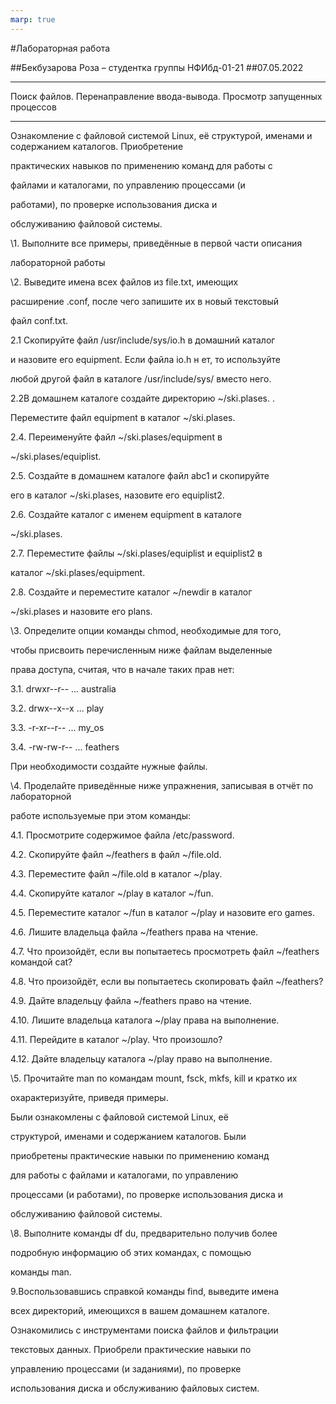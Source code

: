 ```yaml
---
marp: true
---
```


#Лабораторная работа

##Бекбузарова Роза – студентка группы НФИбд-01-21
##07.05.2022



---

Поиск файлов. Перенаправление ввода-вывода. Просмотр запущенных процессов

---



Ознакомление с файловой системой Linux, её структурой, именами и содержанием каталогов. Приобретение

практических навыков по применению команд для работы с

файлами и каталогами, по управлению процессами (и

работами), по проверке использования диска и

обслуживанию файловой системы.





\1. Выполните все примеры, приведённые в первой части описания

лабораторной работы





\2. Выведите имена всех файлов из file.txt, имеющих

расширение .conf, после чего запишите их в новый текстовый

файл conf.txt.





2.1 Скопируйте файл /usr/include/sys/io.h в домашний каталог

и назовите его equipment. Если файла io.h н ет, то используйте

любой другой файл в каталоге /usr/include/sys/ вместо него.

2.2В домашнем каталоге создайте директорию ~/ski.plases. .

Переместите файл equipment в каталог ~/ski.plases.

2.4. Переименуйте файл ~/ski.plases/equipment в

~/ski.plases/equiplist.

2.5. Создайте в домашнем каталоге файл abc1 и скопируйте

его в каталог ~/ski.plases, назовите его equiplist2.

2.6. Создайте каталог с именем equipment в каталоге

~/ski.plases.

2.7. Переместите файлы ~/ski.plases/equiplist и equiplist2 в

каталог ~/ski.plases/equipment.

2.8. Создайте и переместите каталог ~/newdir в каталог

~/ski.plases и назовите его plans.









\3. Определите опции команды chmod, необходимые для того,

чтобы присвоить перечисленным ниже файлам выделенные

права доступа, считая, что в начале таких прав нет:

3.1. drwxr--r-- ... australia

3.2. drwx--x--x ... play

3.3. -r-xr--r-- ... my\_os

3.4. -rw-rw-r-- ... feathers

При необходимости создайте нужные файлы.









\4. Проделайте приведённые ниже упражнения, записывая в отчёт по лабораторной

работе используемые при этом команды:

4.1. Просмотрите содержимое файла /etc/password.

4.2. Скопируйте файл ~/feathers в файл ~/file.old.

4.3. Переместите файл ~/file.old в каталог ~/play.

4.4. Скопируйте каталог ~/play в каталог ~/fun.

4.5. Переместите каталог ~/fun в каталог ~/play и назовите его games.

4.6. Лишите владельца файла ~/feathers права на чтение.

4.7. Что произойдёт, если вы попытаетесь просмотреть файл ~/feathers командой cat?

4.8. Что произойдёт, если вы попытаетесь скопировать файл ~/feathers?

4.9. Дайте владельцу файла ~/feathers право на чтение.

4.10. Лишите владельца каталога ~/play права на выполнение.

4.11. Перейдите в каталог ~/play. Что произошло?

4.12. Дайте владельцу каталога ~/play право на выполнение.









\5. Прочитайте man по командам mount, fsck, mkfs, kill и кратко их

охарактеризуйте, приведя примеры.





















Были ознакомлены с файловой системой Linux, её

структурой, именами и содержанием каталогов. Были

приобретены практические навыки по применению команд

для работы с файлами и каталогами, по управлению

процессами (и работами), по проверке использования диска и

обслуживанию файловой системы.





\8. Выполните команды df du, предварительно получив более

подробную информацию об этих командах, с помощью

команды man.





9.Воспользовавшись справкой команды find, выведите имена

всех директорий, имеющихся в вашем домашнем каталоге.





Ознакомились с инструментами поиска файлов и фильтрации

текстовых данных. Приобрели практические навыки по

управлению процессами (и заданиями), по проверке

использования диска и обслуживанию файловых систем.

